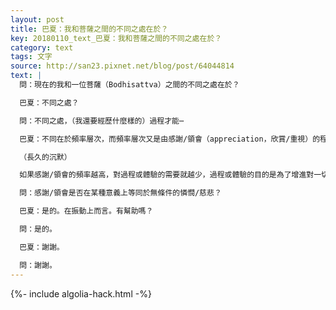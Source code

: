 ```yaml
---
layout: post
title: 巴夏：我和菩薩之間的不同之處在於？
key: 20180110_text_巴夏：我和菩薩之間的不同之處在於？
category: text
tags: 文字
source: http://san23.pixnet.net/blog/post/64044814
text: |
  問：現在的我和一位菩薩（Bodhisattva）之間的不同之處在於？

  巴夏：不同之處？

  問：不同之處，（我還要經歷什麼樣的）過程才能⋯

  巴夏：不同在於頻率層次，而頻率層次又是由感謝/領會（appreciation，欣賞/重視）的程度所代表。

  （長久的沉默）

  如果感謝/領會的頻率越高，對過程或體驗的需要就越少，過程或體驗的目的是為了增進對一切萬有的重視和 感謝/領會。菩薩的增進方法是成為/是（being）感謝/領會。你們大部分人仍然在經歷過程—而其最終會帶來 感謝/領會。能明白嗎？

  問：感謝/領會是否在某種意義上等同於無條件的憐憫/慈悲？

  巴夏：是的。在振動上而言。有幫助嗎？

  問：是的。

  巴夏：謝謝。

  問：謝謝。
---
```


{%- include algolia-hack.html -%}
